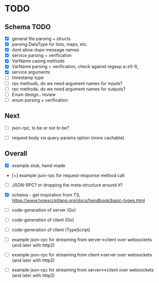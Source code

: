 TODO
====

## Schema TODO

- [x] general file parsing + structs
- [x] parsing DataType for lists, maps, etc.
- [x] dont allow dupe message names
- [x] service parsing + verification
- [x] VarName casing methods
- [x] VarName parsing + verification, check against regexp a-z0-9_
- [x] service arguments
- [ ] timestamp type
- [ ] rpc methods, do we need argument names for inputs?
- [ ] rpc methods, do we need argument names for outputs?
- [ ] Enum design.. review
- [ ] enum parsing + verification

## Next

- [ ] json-rpc, to be or not to be?
- [ ] request body via query params option (more cachable)


## Overall

- [x] example stub, hand-made
- [~] example json-rpc for request-response method call
- [ ] JSON-RPC? or dropping the meta-structure around it?

- [x] schema - get inspiration from TS, https://www.typescriptlang.org/docs/handbook/basic-types.html

- [ ] code-generation of server (Go)
- [ ] code-generation of client (Go)
- [ ] code-generation of client (TypeScript)

- [ ] example json-rpc for streaming from server->client over websockets (and later with http2)
- [ ] example json-rpc for streaming from client->server over websockets (and later with http2)
- [ ] example json-rpc for streaming from server<->client over websockets (and later with http2)
 